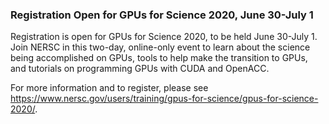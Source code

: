 ### Registration Open for GPUs for Science 2020, June 30-July 1

Registration is open for GPUs for Science 2020, to be held June 30-July 1. 
Join NERSC in this two-day, online-only event to learn about the science being 
accomplished on GPUs, tools to help make the transition to GPUs, and tutorials 
on programming GPUs with CUDA and OpenACC.

For more information and to register, please see 
<https://www.nersc.gov/users/training/gpus-for-science/gpus-for-science-2020/>.
